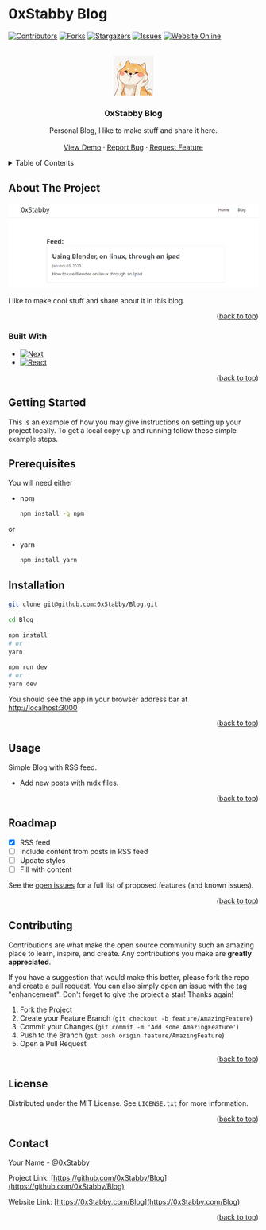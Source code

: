 # 0xStabby Blog


<a name="readme-top"></a>

[![Contributors][contributors-shield]][contributors-url]
[![Forks][forks-shield]][forks-url]
[![Stargazers][stars-shield]][stars-url]
[![Issues][issues-shield]][issues-url]
[![Website Online][website-online-shield]][website-online-url]



<!-- PROJECT LOGO -->
<br />
<div align="center">
  <a href="https://github.com/0xStabby/Blog">
    <img src="public/Stabby.jpeg" alt="Logo" width="80" height="80">
  </a>

  <h3 align="center">0xStabby Blog</h3>

  <p align="center">
    Personal Blog, I like to make stuff and share it here.
    <br />
    <br />
    <a href="https://github.com/0xStabby/Blog">View Demo</a>
    ·
    <a href="https://github.com/0xStabby/Blog/issues">Report Bug</a>
    ·
    <a href="https://github.com/0xStabby/Blog/issues">Request Feature</a>
  </p>
</div>



<!-- TABLE OF CONTENTS -->
<details>
  <summary>Table of Contents</summary>
  <ol>
    <li>
      <a href="#about-the-project">About The Project</a>
      <ul>
        <li><a href="#built-with">Built With</a></li>
      </ul>
    </li>
    <li>
      <a href="#getting-started">Getting Started</a>
      <ul>
        <li><a href="#prerequisites">Prerequisites</a></li>
        <li><a href="#installation">Installation</a></li>
      </ul>
    </li>
    <li><a href="#usage">Usage</a></li>
    <li><a href="#roadmap">Roadmap</a></li>
    <li><a href="#contributing">Contributing</a></li>
    <li><a href="#license">License</a></li>
    <li><a href="#contact">Contact</a></li>
    <!--<li><a href="#acknowledgments">Acknowledgments</a></li>-->
  </ol>
</details>



<!-- ABOUT THE PROJECT -->
## About The Project

[![Product Name Screen Shot][product-screenshot]](https://0xStabby.com)

I like to make cool stuff and share about it in this blog.

<p align="right">(<a href="#readme-top">back to top</a>)</p>



### Built With

* [![Next][Next.js]][Next-url]
* [![React][React.js]][React-url]

<p align="right">(<a href="#readme-top">back to top</a>)</p>



<!-- GETTING STARTED -->
## Getting Started

This is an example of how you may give instructions on setting up your project locally.
To get a local copy up and running follow these simple example steps.

## Prerequisites

You will need either
* npm
  ```sh
  npm install -g npm
  ```
or
* yarn
  ```sh
  npm install yarn
  ```



## Installation

```sh
git clone git@github.com:0xStabby/Blog.git
```

```sh
cd Blog
```

```sh
npm install
# or
yarn
```

```sh
npm run dev
# or
yarn dev
```

You should see the app in your browser address bar at [http://localhost:3000](http://localhost:3000)

<p align="right">(<a href="#readme-top">back to top</a>)</p>



<!-- USAGE EXAMPLES -->
## Usage

Simple Blog with RSS feed.
* Add new posts with mdx files.

<p align="right">(<a href="#readme-top">back to top</a>)</p>



<!-- ROADMAP -->
## Roadmap

- [x] RSS feed
- [ ] Include content from posts in RSS feed
- [ ] Update styles
- [ ] Fill with content

See the [open issues](https://github.com/0xStabby/Blog/issues) for a full list of proposed features (and known issues).

<p align="right">(<a href="#readme-top">back to top</a>)</p>



<!-- CONTRIBUTING -->
## Contributing

Contributions are what make the open source community such an amazing place to learn, inspire, and create. Any contributions you make are **greatly appreciated**.

If you have a suggestion that would make this better, please fork the repo and create a pull request. You can also simply open an issue with the tag "enhancement".
Don't forget to give the project a star! Thanks again!

1. Fork the Project
2. Create your Feature Branch (`git checkout -b feature/AmazingFeature`)
3. Commit your Changes (`git commit -m 'Add some AmazingFeature'`)
4. Push to the Branch (`git push origin feature/AmazingFeature`)
5. Open a Pull Request

<p align="right">(<a href="#readme-top">back to top</a>)</p>



<!-- LICENSE -->
## License

Distributed under the MIT License. See `LICENSE.txt` for more information.

<p align="right">(<a href="#readme-top">back to top</a>)</p>



<!-- CONTACT -->
## Contact

Your Name - [@0xStabby](https://twitter.com/0xStabby)

Project Link: [https://github.com/0xStabby/Blog](https://github.com/0xStabby/Blog)

Website Link: [https://0xStabby.com/Blog](https://0xStabby.com/Blog)

<p align="right">(<a href="#readme-top">back to top</a>)</p>



<!-- ACKNOWLEDGMENTS -->
<!--
## Acknowledgments

* []()
* []()
* []()

<p align="right">(<a href="#readme-top">back to top</a>)</p>
-->



<!-- MARKDOWN LINKS & IMAGES -->
[website-online-shield]: https://img.shields.io/website?style=for-the-badge&up_message=online&url=https%3A%2F%2F0xStabby.com
[website-online-url]: https://0xStabby.com
[contributors-shield]: https://img.shields.io/github/contributors/0xStabby/Blog.svg?style=for-the-badge
[contributors-url]: https://github.com/0xStabby/Blog/graphs/contributors
[forks-shield]: https://img.shields.io/github/forks/0xStabby/Blog.svg?style=for-the-badge
[forks-url]: https://github.com/0xStabby/Blog/network/members
[stars-shield]: https://img.shields.io/github/stars/0xStabby/Blog.svg?style=for-the-badge
[stars-url]: https://github.com/0xStabby/Blog/stargazers
[issues-shield]: https://img.shields.io/github/issues/0xStabby/Blog.svg?style=for-the-badge
[issues-url]: https://github.com/0xStabby/Blog/issues
[license-shield]: https://img.shields.io/github/license/0xStabby/Blog.svg?style=for-the-badge
[license-url]: https://github.com/0xStabby/Blog/blob/master/LICENSE.txt
[product-screenshot]: public/screenshot.png
[Next.js]: https://img.shields.io/badge/next.js-000000?style=for-the-badge&logo=nextdotjs&logoColor=white
[Next-url]: https://nextjs.org/
[React.js]: https://img.shields.io/badge/React-20232A?style=for-the-badge&logo=react&logoColor=61DAFB
[React-url]: https://reactjs.org/
